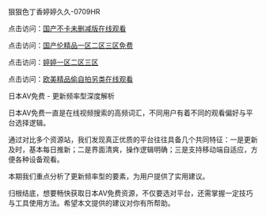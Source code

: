 狠狠色丁香婷婷久久-0709HR

点击访问：<a href="https://heiliaoow5kzm.pages.dev">国产不卡未删减版在线观看</a>

点击访问：<a href="https://heiliaoxwd5i8.pages.dev">国产伦精品一区二区三区免费</a>

点击访问：<a href="https://heiliaowt0d7p.pages.dev">婷婷一区二区三区</a>

点击访问：<a href="https://heiliaowzu4ur.pages.dev">欧美精品偷自拍另类在线观看</a>


日本AV免费 - 更新频率型深度解析

日本AV免费一直是在线视频搜索的高频词汇，不同用户有着不同的观看偏好与平台选择逻辑。

通过对比多个资源站，我们发现真正优质的平台往往具备几个共同特征：一是更新及时，基本每日推新；二是界面清爽，操作逻辑明确；三是支持移动端自适应，方便各种设备观看。

本期我们重点分析了更新频率型的要素，为用户提供了实用建议。

归根结底，想要畅快获取日本AV免费资源，不仅要选对平台，还需掌握一定技巧与工具使用方法。希望本文提供的建议对你有所帮助。



<span style="display:none;">[Canonical link]( https://github.com/ht20250709/542352 ）</span>
